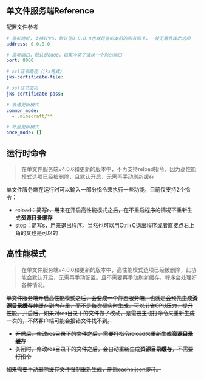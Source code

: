 ## 单文件服务端Reference

配置文件参考

```yaml
# 监听地址，支持IPV6，默认是0.0.0.0也就是监听本机的所有网卡，一般无需修改此选项
address: 0.0.0.0

# 监听端口，默认是8000，如果冲突了请换一个别的端口
port: 8000

# ssl证书路径（jks格式）
jks-certificate-file:

# ssl证书密码
jks-certificate-pass: 

# 普通更新模式
common_mode:
  - .minecraft/**

# 补全更新模式
once_mode: []
```

## 运行时命令

>  在单文件服务端v4.0.6和更新的版本中，不再支持reload指令，因为高性能模式选项已经被删除，且默认开启，无需再手动刷新缓存

单文件服务端在运行时可以输入一部分指令来执行一些功能，目前仅支持2个指令：

+ ~~reload：简写r，用来在开启高性能模式之后，在不重启程序的情况下重新生成**资源目录缓存**~~
+ stop：简写s，用来退出程序。当然也可以用Ctrl+C退出程序或者直接点右上角的叉也是可以的

## 高性能模式

>  在单文件服务端v4.0.6和更新的版本中，高性能模式选项已经被删除，此功能会默认开启，无需再手动配置。且不需要再手动刷新缓存，程序会处理好各种情况。

~~单文件服务端开启高性能模式之后，会变成一个静态服务端，也就是会预先生成**资源目录缓存**并缓存到内存里，而不是每次都实时生成，可以节省CPU压力，提升性能。开启后，如果对res目录下的文件做了改动，是需要主动打命令来重新生成一次的，不然客户端可能会报错文件找不到。~~

+ ~~开启后，修改res目录下的文件之后，需要打指令reload来重新生成**资源目录缓存**~~
+ ~~关闭时，修改res目录下的文件之后，会自动重新生成**资源目录缓存**，不需要打指令~~

~~如果需要手动删除缓存文件强制重新生成，删除cache.json即可。~~

